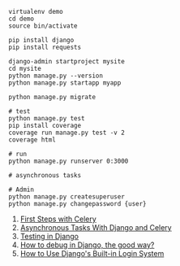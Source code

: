 
```
virtualenv demo
cd demo
source bin/activate

pip install django
pip install requests

django-admin startproject mysite
cd mysite
python manage.py --version
python manage.py startapp myapp

python manage.py migrate

# test
python manage.py test
pip install coverage
coverage run manage.py test -v 2
coverage html

# run
python manage.py runserver 0:3000

# asynchronous tasks

# Admin
python manage.py createsuperuser
python manage.py changepassword {user}
```


1. [First Steps with Celery](http://docs.celeryproject.org/en/latest/getting-started/first-steps-with-celery.html)
2. [Asynchronous Tasks With Django and Celery](https://realpython.com/blog/python/asynchronous-tasks-with-django-and-celery/)
3. [Testing in Django](https://realpython.com/blog/python/testing-in-django-part-1-best-practices-and-examples/)
4. [How to debug in Django, the good way?](https://stackoverflow.com/questions/1118183/how-to-debug-in-django-the-good-way)
5. [How to Use Django's Built-in Login System](https://simpleisbetterthancomplex.com/tutorial/2016/06/27/how-to-use-djangos-built-in-login-system.html)
